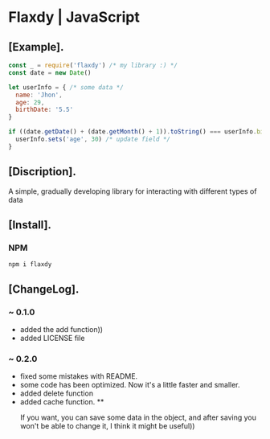 # Flaxdy | JavaScript

## [Example].

```js
const _ = require('flaxdy') /* my library :) */
const date = new Date()

let userInfo = { /* some data */
  name: 'Jhon',
  age: 29,
  birthDate: '5.5'
}

if ((date.getDate() + (date.getMonth() + 1)).toString() === userInfo.birthDate) {
  userInfo.sets('age', 30) /* update field */
}
```

## [Discription].

<p>A simple, gradually developing library for interacting with different types of data</p>

## [Install].

### NPM

```
npm i flaxdy
```

## [ChangeLog].

### ~ 0.1.0

* added the add function))
* added LICENSE file

### ~ 0.2.0

* fixed some mistakes with README.
* some code has been optimized. Now it's a little faster and smaller.
* added delete function
* added cache function.
** <p>If you want, you can save some data in the object, and after saving you won't be able to change it, I think it might be useful))</p>

